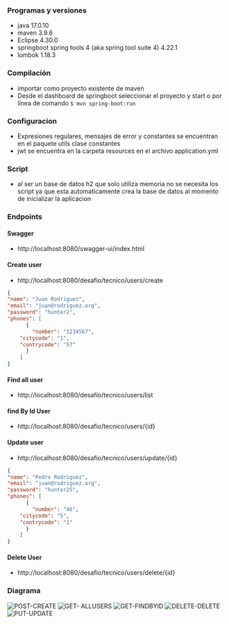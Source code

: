 ### Programas y versiones
- java 17.0.10
- maven 3.9.6
- Eclipse 4.30.0
- springboot spring tools 4 (aka spring tool suite 4) 4.22.1
- lombok 1.18.3

### Compilación
- importar como proyecto existente de maven
- Desde el dashboard de springboot seleccionar el proyecto y start o por linea de comando `$ mvn spring-boot:run`

### Configuracion
- Expresiones regulares, mensajes de error y constantes se encuentran en el paquete utils clase constantes
- jwt se encuentra en la carpeta resources en el archivo application.yml

### Script
- al ser un base de datos h2 que solo utiliza memoria no se necesita los script ya que esta automaticamente crea la base de datos al momento de inicializar la aplicacion

### Endpoints
#### Swagger
- http://localhost:8080/swagger-ui/index.html
#### Create user
- http://localhost:8080/desafio/tecnico/users/create
```json
{
"name": "Juan Rodriguez",
"email": "juan@rodriguez.org",
"password": "hunter2",
"phones": [
      {
        "number": "1234567",
	"citycode": "1",
	"contrycode": "57"
      }
	]
}
```


#### Find all user
- http://localhost:8080/desafio/tecnico/users/list

#### find By Id User
- http://localhost:8080/desafio/tecnico/users/{id}

#### Update user
- http://localhost:8080/desafio/tecnico/users/update/{id}
```json
{
"name": "Pedro Rodriguez",
"email": "juan@rodriguez.org",
"password": "hunter25",
"phones": [
      {
        "number": "46",
	"citycode": "5",
	"contrycode": "1"
      }
	]
}
```
#### Delete User
- http://localhost:8080/desafio/tecnico/users/delete/{id}

  
### Diagrama
![POST-CREATE](https://github.com/armenki/desafio-tecnico/assets/61056513/8d125f59-01f8-462f-9a2b-2de3fc7e192d)
![GET- ALLUSERS](https://github.com/armenki/desafio-tecnico/assets/61056513/0e6b930e-976b-4543-a253-e5a374773bb0)
![GET-FINDBYID](https://github.com/armenki/desafio-tecnico/assets/61056513/fd2e21bb-cda0-412f-9030-5f8cf9ac962f)
![DELETE-DELETE](https://github.com/armenki/desafio-tecnico/assets/61056513/af98424f-54d1-4da5-8d04-c852ab57e149)
![PUT-UPDATE](https://github.com/armenki/desafio-tecnico/assets/61056513/4f86f057-8c09-4db5-a1a7-3b79baec2479)










